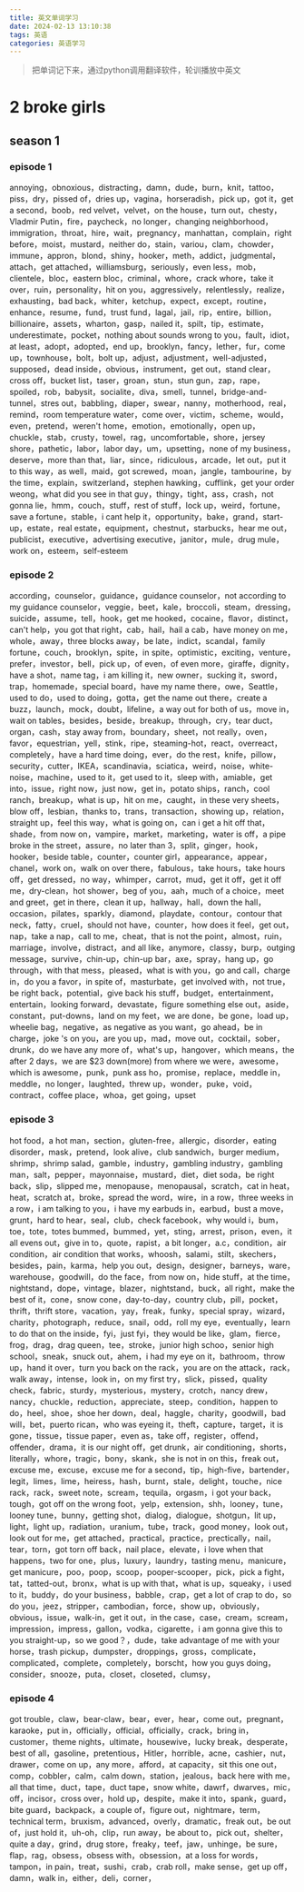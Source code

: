 ```yaml
---
title: 英文单词学习
date: 2024-02-13 13:10:38
tags: 英语
categories: 英语学习
---
```


>把单词记下来，通过python调用翻译软件，轮训播放中英文

# 2 broke girls 

## season 1

### episode 1

annoying，obnoxious，distracting，damn，dude，burn，knit，tattoo，piss，dry，pissed of，dries up，vagina，horseradish，pick up，got it，get a second，boob，red velvet，velvet，on the house，turn out，chesty，Vladmir Putin，fire，paycheck，no longer，changing neighborhood，immigration，throat，hire，wait，pregnancy，manhattan，complain，right before，moist，mustard，neither do，stain，variou，clam，chowder，immune，appron，blond，shiny，hooker，meth，addict，judgmental，attach，get attached，williamsburg，seriously，even less，mob，clientele，bloc，eastern bloc，criminal，whore，crack whore，take it over，ruin，personality，hit on you，aggressively，relentlessly，realize，exhausting，bad back，whiter，ketchup，expect，except，routine，enhance，resume，fund，trust fund，lagal，jail，rip，entire，billion，billionaire，assets，wharton，gasp，nailed it，spilt，tip，estimate，underestimate，pocket，nothing about sounds wrong to you，fault，idiot，at least，adopt，adopted，end up，brooklyn，fancy，lether，fur，come up，townhouse，bolt，bolt up，adjust，adjustment，well-adjusted，supposed，dead inside，obvious，instrument，get out，stand clear，cross off，bucket list，taser，groan，stun，stun gun，zap，rape，spoiled，rob，babysit，socialite，diva，smell，tunnel，bridge-and-tunnel，stres out，babbling，diaper，swear，nanny，motherhood，real，remind，room temperature water，come over，victim，scheme，would，even，pretend，weren't home，emotion，emotionally，open up，chuckle，stab，crusty，towel，rag，uncomfortable，shore，jersey shore，pathetic，labor，labor day，um，upsetting，none of my business，deserve，more than that，liar，since，ridiculous，arcade，let out，put it to this way，as well，maid，got screwed，moan，jangle，tambourine，by the time，explain，switzerland，stephen hawking，cufflink，get your order weong，what did you see in that guy，thingy，tight，ass，crash，not gonna lie，hmm，couch，stuff，rest of stuff，lock up，weird，fortune，save a fortune，stable，i cant help it，opportunity，bake，grand，start-up，estate，real estate，equipment，chestnut，starbucks，hear me out，publicist，executive，advertising executive，janitor，mule，drug mule，work on，esteem，self-esteem

### episode 2

according，counselor，guidance，guidance counselor，not according to my guidance counselor，veggie，beet，kale，broccoli，steam，dressing，suicide，assume，tell，hook，get me hooked，cocaine，flavor，distinct，can't help，you got that right，cab，hail，hail a cab，have money on me，whole，away，three blocks away，be late，indict，scandal，family fortune，couch，brooklyn，spite，in spite，optimistic，exciting，venture，prefer，investor，bell，pick up，of even，of even more，giraffe，dignity，have a shot，name tag，i am killing it，new owner，sucking it，sword，trap，homemade，special board，have my name there，owe，Seattle，used to do，used to doing，gotta，get the name out there，create a buzz，launch，mock，doubt，lifeline，a way out for both of us，move in，wait on tables，besides，beside，breakup，through，cry，tear duct，organ，cash，stay away from，boundary，sheet，not really，oven，favor，equestrian，yell，stink，ripe，steaming-hot，react，overreact，completely，have a hard time doing，ever，do the rest，knife，pillow，security，cutter，IKEA，scandinavia，sciatica，weird，noise，white-noise，machine，used to it，get used to it，sleep with，amiable，get into，issue，right now，just now，get in，potato ships，ranch，cool ranch，breakup，what is up，hit on me，caught，in these very sheets，blow off，lesbian，thanks to，trans，transaction，showing up，relation，straight up，feel this way，what is going on，can i get a hit off that，shade，from now on，vampire，market，marketing，water is off，a pipe broke in the street，assure，no later than 3，split，ginger，hook，hooker，beside table，counter，counter girl，appearance，appear，chanel，work on，walk on over there，fabulous，take hours，take hours off，get dressed，no way，whimper，carrot，mud，get it off，get it off me，dry-clean，hot shower，beg of you，aah，much of a choice，meet and greet，get in there，clean it up，hallway，hall，down the hall，occasion，pilates，sparkly，diamond，playdate，contour，contour that neck，fatty，cruel，should not have，counter，how does it feel，get out，nap，take a nap，call to me，cheat，that is not the point，almost，ruin，marriage，involve，distract，and all like，anymore，classy，burp，outging message，survive，chin-up，chin-up bar，axe，spray，hang up，go through，with that mess，pleased，what is with you，go and call，charge in，do you a favor，in spite of，masturbate，get involved with，not true，be right back，potential，give back his stuff，budget，entertainment，entertain，looking forward，devastate，figure something else out，aside，constant，put-downs，land on my feet，we are done，be gone，load up，wheelie bag，negative，as negative as you want，go ahead，be in charge，joke 's on you，are you up，mad，move out，cocktail，sober，drunk，do we have any more of，what's up，hangover，which means，the after 2 days，we are $23 down(more)  from where we were，awesome，which is awesome，punk，punk ass ho，promise，replace，meddle in，meddle，no longer，laughted，threw up，wonder，puke，void，contract，coffee place，whoa，get going，upset

### episode 3

hot food，a hot man，section，gluten-free，allergic，disorder，eating disorder，mask，pretend，look alive，club sandwich，burger medium，shrimp，shrimp salad，gamble，industry，gambling industry，gambling man，salt，pepper，mayonnaise，mustard，diet，diet soda，be right back，slip，slipped me，menopause，menopausal，scratch，cat in heat，heat，scratch at，broke，spread the word，wire，in a row，three weeks in a row，i am talking to you，i have my earbuds in，earbud，bust a move，grunt，hard to hear，seal，club，check facebook，why would i，bum，toe，tote，totes bummed，bummed，yet，sting，arrest，prison，even，it all evens out，give in to，quote，rapist，a bit longer，a.c，condition，air condition，air condition that works，whoosh，salami，stilt，skechers，besides，pain，karma，help you out，design，designer，barneys，ware，warehouse，goodwill，do the face，from now on，hide stuff，at the time，nightstand，dope，vintage，blazer，nightstand，buck，all right，make the best of it，cone，snow cone，day-to-day，country club，pill，pocket，thrift，thrift store，vacation，yay，freak，funky，special spray，wizard，charity，photograph，reduce，snail，odd，roll my eye，eventually，learn to do that on the inside，fyi，just fyi，they would be like，glam，fierce，frog，drag，drag queen，tee，stroke，junior high schoo，senior high school，sneak，snuck out，ahem，i had my eye on it，bathroom，throw up，hand it over，turn you back on the rack，you are on the attack，rack，walk away，intense，look in，on my first try，slick，pissed，quality check，fabric，sturdy，mysterious，mystery，crotch，nancy drew，nancy，chuckle，reduction，appreciate，steep，condition，happen to do，heel，shoe，shoe her down，deal，haggle，charity，goodwill，bad will，bet，puerto rican，who was eyeing it，theft，capture，target，it is gone，tissue，tissue paper，even as，take off，register，offend，offender，drama，it is our night off，get drunk，air conditioning，shorts，literally，whore，tragic，bony，skank，she is not in on this，freak out，excuse me，excuse，excuse me for a second，tip，high-five，bartender，legit，limes，lime，heiress，hash，burnt，stale，delight，touche，nice rack，rack，sweet note，scream，tequila，orgasm，i got your back，tough，got off on the wrong foot，yelp，extension，shh，looney，tune，looney tune，bunny，getting shot，dialog，dialogue，shotgun，lit up，light，light up，radiation，uranium，tube，track，good money，look out，look out for me，get attached，practical，practice，prectically，nail，tear，torn，got torn off back，nail place，elevate，i love when that happens，two for one，plus，luxury，laundry，tasting menu，manicure，get manicure，poo，poop，scoop，pooper-scooper，pick，pick a fight，tat，tatted-out，bronx，what is up with that，what is up，squeaky，i used to it，buddy，do your business，babble，crap，get a lot of crap to do，so do you，jeez，stripper，cambodian，force，show up，obviously，obvious，issue，walk-in，get it out，in the case，case，cream，scream，impression，impress，gallon，vodka，cigarette，i am gonna give this to you straight-up，so we good？，dude，take advantage of me with your horse，trash pickup，dumpster，droppings，gross，complicate，complicated，complete，completely，borscht，how you guys doing，consider，snooze，puta，closet，closeted，clumsy，

### episode 4

got trouble，claw，bear-claw，bear，ever，hear，come out，pregnant，karaoke，put in，officially，official，officially，crack，bring in，customer，theme nights，ultimate，housewive，lucky break，desperate，best of all，gasoline，pretentious，Hitler，horrible，acne，cashier，nut，drawer，come on up，any more，afford，at capacity，sit this one out，comp，cobbler，calm，calm down，station，jealous，back here with me，all that time，duct，tape，duct tape，snow white，dawrf，dwarves，mic，off，incisor，cross over，hold up，despite，make it into，spank，guard，bite guard，backpack，a couple of，figure out，nightmare，term，technical term，bruxism，advanced，overly，dramatic，freak out，be out of，just hold it，uh-oh，clip，run away，be about to，pick out，shelter，quite a day，grind，drug store，freaky，teef，jaw，unhinge，be sure，flap，rag，obsess，obsess with，obsession，at a loss for words，tampon，in pain，treat，sushi，crab，crab roll，make sense，get up off，damn，walk in，either，deli，corner，
